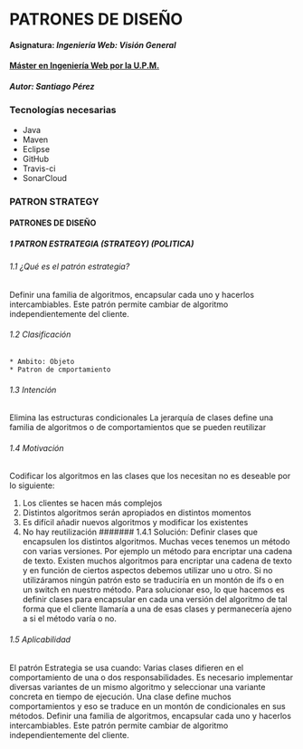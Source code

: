 # PATRONES DE DISEÑO
#### Asignatura: *Ingeniería Web: Visión General*
#### [Máster en Ingeniería Web por la U.P.M.](http://miw.etsisi.upm.es)
##### Autor: Santiago Pérez 

### Tecnologías necesarias
* Java
* Maven
* Eclipse
* GitHub
* Travis-ci
* SonarCloud

### PATRON STRATEGY 
#### PATRONES DE DISEÑO
##### 1	PATRON ESTRATEGIA (STRATEGY) (POLITICA)
###### 1.1	¿Qué es el patrón estrategia?
Definir una familia de algoritmos, encapsular cada uno y hacerlos intercambiables. Este patrón permite cambiar de algoritmo independientemente del cliente.
###### 1.2	Clasificación
    * Ambito: Objeto
    * Patron de cmportamiento
 
###### 1.3	Intención

  Elimina las estructuras condicionales
  La jerarquía de clases define una familia de algoritmos o de comportamientos que se pueden reutilizar

###### 1.4	Motivación 

  Codificar los algoritmos en las clases que los necesitan no es deseable por lo siguiente:
  1.	Los clientes se hacen más complejos
  2.	Distintos algoritmos serán apropiados en distintos momentos
  3.	Es difícil añadir nuevos algoritmos y modificar los existentes
  4.	No hay reutilización
####### 1.4.1	 Solución:
 Definir clases que encapsulen los distintos algoritmos.
Muchas veces tenemos un método con varias versiones. Por ejemplo un método para encriptar una cadena de texto. Existen muchos algoritmos para encriptar una cadena de texto y en función de ciertos aspectos debemos utilizar uno u otro. Si no utilizáramos ningún patrón esto se traduciría en un montón de ifs o en un switch en nuestro método. Para solucionar eso, lo que hacemos es definir clases para encapsular en cada una versión del algoritmo de tal forma que el cliente llamaría a una de esas clases y permanecería ajeno a si el método varía o no.

###### 1.5	Aplicabilidad

El patrón Estrategia se usa cuando:
Varias clases difieren en el comportamiento de una o dos responsabilidades.
Es necesario implementar diversas variantes de un mismo algoritmo y seleccionar una variante concreta en tiempo de ejecución.
Una clase define muchos comportamientos y eso se traduce en un montón de condicionales en sus métodos.
Definir una familia de algoritmos, encapsular cada uno y hacerlos intercambiables. Este patrón permite cambiar de algoritmo independientemente del cliente.
 
